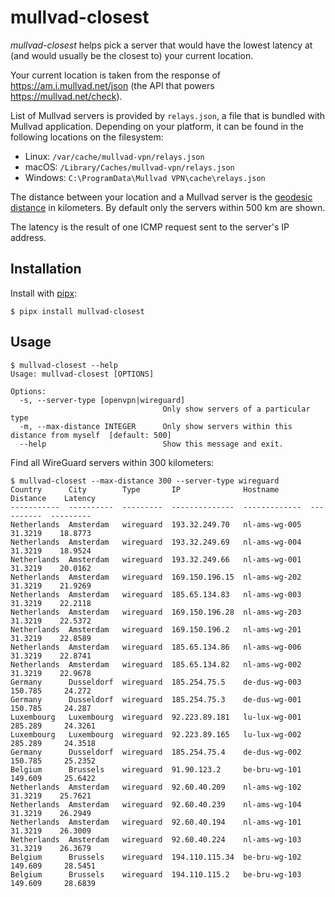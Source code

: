 # mullvad-closest

*mullvad-closest* helps pick a server that would have the lowest latency at (and would usually be the closest to) your
current location.

Your current location is taken from the response of https://am.i.mullvad.net/json (the API that powers
https://mullvad.net/check).

List of Mullvad servers is provided by `relays.json`, a file that is bundled with Mullvad application. Depending on your
platform, it can be found in the following locations on the filesystem:

- Linux: `/var/cache/mullvad-vpn/relays.json`
- macOS: `/Library/Caches/mullvad-vpn/relays.json`
- Windows: `C:\ProgramData\Mullvad VPN\cache\relays.json`

The distance between your location and a Mullvad server is the [geodesic
distance](https://en.wikipedia.org/wiki/Geodesics_on_an_ellipsoid) in kilometers. By default only the servers within 500
km are shown.

The latency is the result of one ICMP request sent to the server's IP address.

## Installation

Install with [pipx](https://github.com/pypa/pipx):

```
$ pipx install mullvad-closest
```

## Usage
```
$ mullvad-closest --help
Usage: mullvad-closest [OPTIONS]

Options:
  -s, --server-type [openvpn|wireguard]
                                  Only show servers of a particular type
  -m, --max-distance INTEGER      Only show servers within this distance from myself  [default: 500]
  --help                          Show this message and exit.
```

Find all WireGuard servers within 300 kilometers:

```
$ mullvad-closest --max-distance 300 --server-type wireguard
Country      City        Type       IP              Hostname         Distance    Latency
-----------  ----------  ---------  --------------  -------------  ----------  ---------
Netherlands  Amsterdam   wireguard  193.32.249.70   nl-ams-wg-005     31.3219    18.8773
Netherlands  Amsterdam   wireguard  193.32.249.69   nl-ams-wg-004     31.3219    18.9524
Netherlands  Amsterdam   wireguard  193.32.249.66   nl-ams-wg-001     31.3219    20.0162
Netherlands  Amsterdam   wireguard  169.150.196.15  nl-ams-wg-202     31.3219    21.9269
Netherlands  Amsterdam   wireguard  185.65.134.83   nl-ams-wg-003     31.3219    22.2118
Netherlands  Amsterdam   wireguard  169.150.196.28  nl-ams-wg-203     31.3219    22.5372
Netherlands  Amsterdam   wireguard  169.150.196.2   nl-ams-wg-201     31.3219    22.8589
Netherlands  Amsterdam   wireguard  185.65.134.86   nl-ams-wg-006     31.3219    22.8741
Netherlands  Amsterdam   wireguard  185.65.134.82   nl-ams-wg-002     31.3219    22.9678
Germany      Dusseldorf  wireguard  185.254.75.5    de-dus-wg-003    150.785     24.272
Germany      Dusseldorf  wireguard  185.254.75.3    de-dus-wg-001    150.785     24.287
Luxembourg   Luxembourg  wireguard  92.223.89.181   lu-lux-wg-001    285.289     24.3261
Luxembourg   Luxembourg  wireguard  92.223.89.165   lu-lux-wg-002    285.289     24.3518
Germany      Dusseldorf  wireguard  185.254.75.4    de-dus-wg-002    150.785     25.2352
Belgium      Brussels    wireguard  91.90.123.2     be-bru-wg-101    149.609     25.6422
Netherlands  Amsterdam   wireguard  92.60.40.209    nl-ams-wg-102     31.3219    25.7621
Netherlands  Amsterdam   wireguard  92.60.40.239    nl-ams-wg-104     31.3219    26.2949
Netherlands  Amsterdam   wireguard  92.60.40.194    nl-ams-wg-101     31.3219    26.3009
Netherlands  Amsterdam   wireguard  92.60.40.224    nl-ams-wg-103     31.3219    26.3679
Belgium      Brussels    wireguard  194.110.115.34  be-bru-wg-102    149.609     28.5451
Belgium      Brussels    wireguard  194.110.115.2   be-bru-wg-103    149.609     28.6839

```
